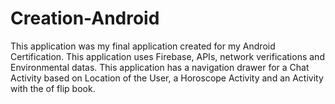 # Creation-Android
This application was my final application created for my Android Certification. 
This application uses Firebase, APIs, network verifications and Environmental datas.
This application has a navigation drawer for a Chat Activity based on Location of the User, a Horoscope Activity and an Activity with the of flip book. 

